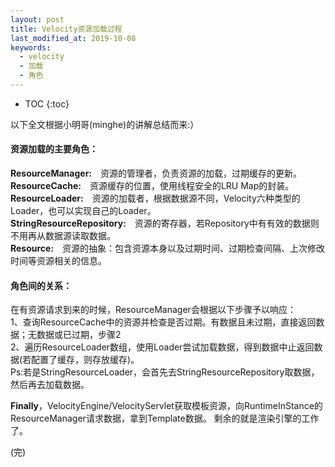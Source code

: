```yaml
---
layout: post
title: Velocity资源加载过程
last_modified_at: 2019-10-08
keywords:
  - velocity
  - 加载
  - 角色
---
```


* TOC
{:toc}

以下全文根据小明哥(minghe)的讲解总结而来:）

#### 资源加载的主要角色：
**ResourceManager:**　资源的管理者，负责资源的加载，过期缓存的更新。  
**ResourceCache:**　资源缓存的位置，使用线程安全的LRU Map的封装。  
**ResourceLoader:**　资源的加载者，根据数据源不同，Velocity六种类型的Loader，也可以实现自己的Loader。  
**StringResourceRepository:**　资源的寄存器，若Repository中有有效的数据则不用再从数据源读取数据。  
**Resource:**　资源的抽象：包含资源本身以及过期时间、过期检查间隔、上次修改时间等资源相关的信息。
  
#### 角色间的关系：

在有资源请求到来的时候，ResourceManager会根据以下步骤予以响应：  
1、查询ResourceCache中的资源并检查是否过期。有数据且未过期，直接返回数据；无数据或已过期，步骤2  
2、遍历ResourceLoader数组，使用Loader尝试加载数据，得到数据中止返回数据(若配置了缓存，则存放缓存)。   
Ps:若是StringResourceLoader，会首先去StringResourceRepository取数据，然后再去加载数据。

**Finally**，VelocityEngine/VelocityServlet获取模板资源，向RuntimeInStance的ResourceManager请求数据，拿到Template数据。
剩余的就是渲染引擎的工作了。

(完)




